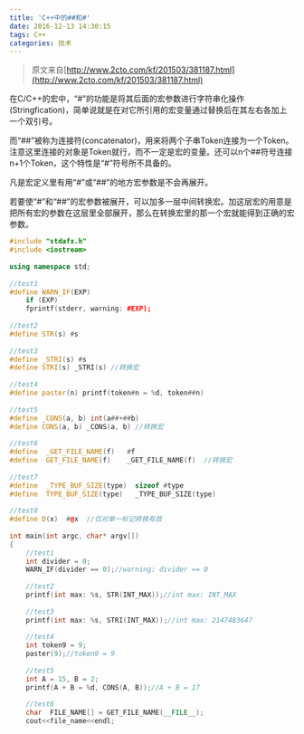 ```yaml
---
title: 'C++中的##和#'
date: 2016-12-13 14:30:15
tags: C++
categories: 技术
---
```

>原文来自[http://www.2cto.com/kf/201503/381187.html](http://www.2cto.com/kf/201503/381187.html)

在C/C++的宏中，“#”的功能是将其后面的宏参数进行字符串化操作(Stringfication)，简单说就是在对它所引用的宏变量通过替换后在其左右各加上一个双引号。

而“##”被称为连接符(concatenator)，用来将两个子串Token连接为一个Token。注意这里连接的对象是Token就行，而不一定是宏的变量。还可以n个##符号连接n+1个Token，这个特性是“#”符号所不具备的。

凡是宏定义里有用“#”或“##”的地方宏参数是不会再展开。

若要使“#”和“##”的宏参数被展开，可以加多一层中间转换宏。加这层宏的用意是把所有宏的参数在这层里全部展开，那么在转换宏里的那一个宏就能得到正确的宏参数。

<!-- more -->

``` C++
#include "stdafx.h"
#include <iostream>
 
using namespace std;
 
//test1
#define WARN_IF(EXP) 
    if (EXP) 
    fprintf(stderr, warning: #EXP);
 
//test2
#define STR(s) #s
 
//test3
#define _STRI(s) #s
#define STRI(s) _STRI(s) //转换宏
 
//test4
#define paster(n) printf(token#n = %d, token##n)
 
//test5
#define _CONS(a, b) int(a##+##b)
#define CONS(a, b) _CONS(a, b) //转换宏
 
//test6
#define  _GET_FILE_NAME(f)   #f
#define  GET_FILE_NAME(f)    _GET_FILE_NAME(f)  //转换宏
 
//test7
#define  _TYPE_BUF_SIZE(type)  sizeof #type
#define  TYPE_BUF_SIZE(type)   _TYPE_BUF_SIZE(type) 
 
//test8
#define D(x)  #@x  //仅对单一标记转换有效
 
int main(int argc, char* argv[])
{
    //test1
    int divider = 0;
    WARN_IF(divider == 0);//warning: divider == 0 
 
    //test2
    printf(int max: %s, STR(INT_MAX));//int max: INT_MAX
 
    //test3
    printf(int max: %s, STRI(INT_MAX));//int max: 2147483647
 
    //test4
    int token9 = 9;
    paster(9);//token9 = 9 
 
    //test5
    int A = 15, B = 2;
    printf(A + B = %d, CONS(A, B));//A + B = 17
 
    //test6
    char  FILE_NAME[] = GET_FILE_NAME(__FILE__);
    cout<<file_name<<endl;
```